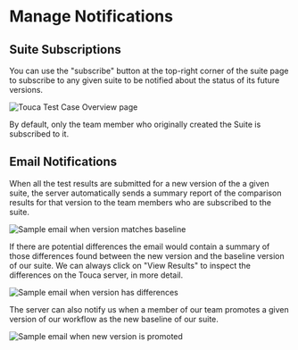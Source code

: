 # Manage Notifications

## Suite Subscriptions

You can use the "subscribe" button at the top-right corner of the suite page to
subscribe to any given suite to be notified about the status of its future
versions.

![Touca Test Case Overview page](/img/assets/touca-suite-page.png)

By default, only the team member who originally created the Suite is subscribed
to it.

## Email Notifications

When all the test results are submitted for a new version of the a given suite,
the server automatically sends a summary report of the comparison results for
that version to the team members who are subscribed to the suite.

![Sample email when version matches baseline](/img/assets/touca-email-match.png)

If there are potential differences the email would contain a summary of those
differences found between the new version and the baseline version of our suite.
We can always click on "View Results" to inspect the differences on the Touca
server, in more detail.

![Sample email when version has differences](/img/assets/touca-email-difference.png)

The server can also notify us when a member of our team promotes a given version
of our workflow as the new baseline of our suite.

![Sample email when new version is promoted](/img/assets/touca-email-promotion.png)
